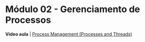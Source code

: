 # Módulo 02 - Gerenciamento de Processos


**Video aula** | [Process Management (Processes and Threads)](https://www.youtube.com/watch?v=OrM7nZcxXZU)

